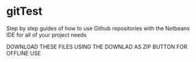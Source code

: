 # gitTest
Step by step guides of how to use Github repositories with the Netbeans IDE for all of your project needs

DOWNLOAD THESE FILES USING THE DOWNLAD AS ZIP BUTTON FOR OFFLINE USE
